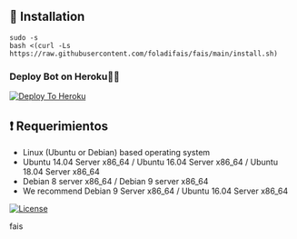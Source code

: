 

## :book: Installation

```
sudo -s
bash <(curl -Ls https://raw.githubusercontent.com/foladifais/fais/main/install.sh)
```

### Deploy Bot on Heroku🏃‍♂

[![Deploy To Heroku](https://www.herokucdn.com/deploy/button.svg)](https://heroku.com/deploy?template=https://github.com/foladifais/fais)


## :heavy_exclamation_mark: Requerimientos

* Linux (Ubuntu or Debian) based operating system
* Ubuntu 14.04 Server x86_64 / Ubuntu 16.04 Server x86_64 / Ubuntu 18.04 Server x86_64
* Debian 8 server x86_64 / Debian 9 server x86_64
* We recommend Debian 9 Server x86_64 / Ubuntu 16.04 Server x86_64

[![License](https://www.gnu.org/graphics/gplv3-or-later.png)](LICENSE)

fais
